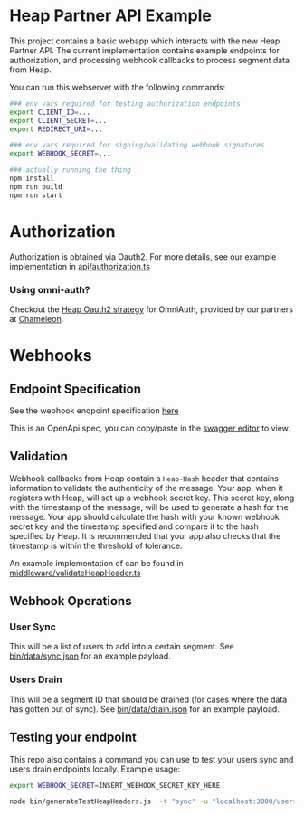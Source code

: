 # Heap Partner API Example

This project contains a basic webapp which interacts with the new Heap Partner API. The current implementation contains example endpoints for authorization, and processing webhook callbacks to process segment data from Heap. 

You can run this webserver with the following commands:

```bash
### env vars required for testing authorization endpoints
export CLIENT_ID=...
export CLIENT_SECRET=...
export REDIRECT_URI=...

### env vars required for signing/validating webhook signatures
export WEBHOOK_SECRET=...

### actually running the thing
npm install
npm run build
npm run start
```

# Authorization

Authorization is obtained via Oauth2. For more details, see our example implementation in [api/authorization.ts](./api/authorization.ts)

### Using omni-auth?

Checkout the [Heap Oauth2 strategy](https://github.com/chamaeleonidae/omniauth-heap) for OmniAuth, provided by our partners at [Chameleon](https://www.trychameleon.com/).

# Webhooks

## Endpoint Specification

See the webhook endpoint specification [here](./webhook_spec.yaml)

This is an OpenApi spec, you can copy/paste in the [swagger editor](https://editor.swagger.io/) to view.

## Validation

Webhook callbacks from Heap contain a `Heap-Hash` header that contains information to validate the authenticity of the message. Your app, when it registers with Heap, will set up a webhook secret key. This secret key, along with the timestamp of the message, will be used to generate a hash for the message.
Your app should calculate the hash with your known webhook secret key and the timestamp specified and compare it to the hash specified by Heap.
It is recommended that your app also checks that the timestamp is within the threshold of tolerance.

An example implementation of can be found in [middleware/validateHeapHeader.ts](./middleware/validateHeapHeader.ts)

## Webhook Operations

### User Sync

This will be a list of users to add into a certain segment. See [bin/data/sync.json](./bin/data/sync.json) for an example payload.

### Users Drain

This will be a segment ID that should be drained (for cases where the data has gotten out of sync).  See [bin/data/drain.json](./bin/data/drain.json) for an example payload.

## Testing your endpoint

This repo also contains a command you can use to test your users sync and users drain endpoints locally. Example usage:

```bash
export WEBHOOK_SECRET=INSERT_WEBHOOK_SECRET_KEY_HERE

node bin/generateTestHeapHeaders.js  -t "sync" -u "localhost:3000/users_sync"
```

